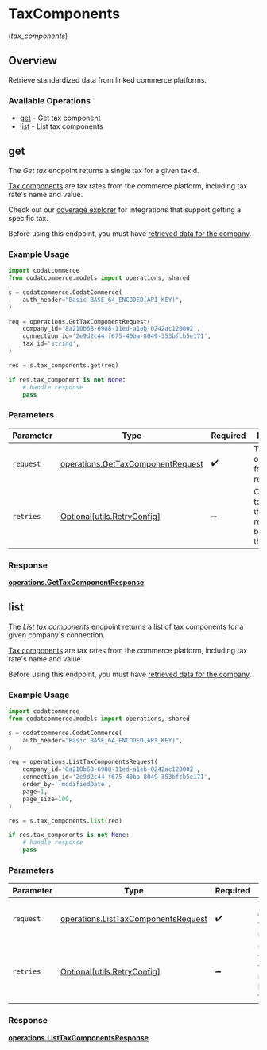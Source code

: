 # TaxComponents
(*tax_components*)

## Overview

Retrieve standardized data from linked commerce platforms.

### Available Operations

* [get](#get) - Get tax component
* [list](#list) - List tax components

## get

The *Get tax* endpoint returns a single tax for a given taxId.

[Tax components](https://docs.codat.io/commerce-api#/schemas/TaxComponent) are tax rates from the commerce platform, including tax rate's name and value.

Check out our [coverage explorer](https://knowledge.codat.io/supported-features/commerce?view=tab-by-data-type&dataType=commerce-taxComponents) for integrations that support getting a specific tax.

Before using this endpoint, you must have [retrieved data for the company](https://docs.codat.io/codat-api#/operations/refresh-company-data).


### Example Usage

```python
import codatcommerce
from codatcommerce.models import operations, shared

s = codatcommerce.CodatCommerce(
    auth_header="Basic BASE_64_ENCODED(API_KEY)",
)

req = operations.GetTaxComponentRequest(
    company_id='8a210b68-6988-11ed-a1eb-0242ac120002',
    connection_id='2e9d2c44-f675-40ba-8049-353bfcb5e171',
    tax_id='string',
)

res = s.tax_components.get(req)

if res.tax_component is not None:
    # handle response
    pass
```

### Parameters

| Parameter                                                                              | Type                                                                                   | Required                                                                               | Description                                                                            |
| -------------------------------------------------------------------------------------- | -------------------------------------------------------------------------------------- | -------------------------------------------------------------------------------------- | -------------------------------------------------------------------------------------- |
| `request`                                                                              | [operations.GetTaxComponentRequest](../../models/operations/gettaxcomponentrequest.md) | :heavy_check_mark:                                                                     | The request object to use for the request.                                             |
| `retries`                                                                              | [Optional[utils.RetryConfig]](../../models/utils/retryconfig.md)                       | :heavy_minus_sign:                                                                     | Configuration to override the default retry behavior of the client.                    |


### Response

**[operations.GetTaxComponentResponse](../../models/operations/gettaxcomponentresponse.md)**


## list

The *List tax components* endpoint returns a list of [tax components](https://docs.codat.io/commerce-api#/schemas/TaxComponent) for a given company's connection.

[Tax components](https://docs.codat.io/commerce-api#/schemas/TaxComponent) are tax rates from the commerce platform, including tax rate's name and value.

Before using this endpoint, you must have [retrieved data for the company](https://docs.codat.io/codat-api#/operations/refresh-company-data).
    

### Example Usage

```python
import codatcommerce
from codatcommerce.models import operations, shared

s = codatcommerce.CodatCommerce(
    auth_header="Basic BASE_64_ENCODED(API_KEY)",
)

req = operations.ListTaxComponentsRequest(
    company_id='8a210b68-6988-11ed-a1eb-0242ac120002',
    connection_id='2e9d2c44-f675-40ba-8049-353bfcb5e171',
    order_by='-modifiedDate',
    page=1,
    page_size=100,
)

res = s.tax_components.list(req)

if res.tax_components is not None:
    # handle response
    pass
```

### Parameters

| Parameter                                                                                  | Type                                                                                       | Required                                                                                   | Description                                                                                |
| ------------------------------------------------------------------------------------------ | ------------------------------------------------------------------------------------------ | ------------------------------------------------------------------------------------------ | ------------------------------------------------------------------------------------------ |
| `request`                                                                                  | [operations.ListTaxComponentsRequest](../../models/operations/listtaxcomponentsrequest.md) | :heavy_check_mark:                                                                         | The request object to use for the request.                                                 |
| `retries`                                                                                  | [Optional[utils.RetryConfig]](../../models/utils/retryconfig.md)                           | :heavy_minus_sign:                                                                         | Configuration to override the default retry behavior of the client.                        |


### Response

**[operations.ListTaxComponentsResponse](../../models/operations/listtaxcomponentsresponse.md)**

